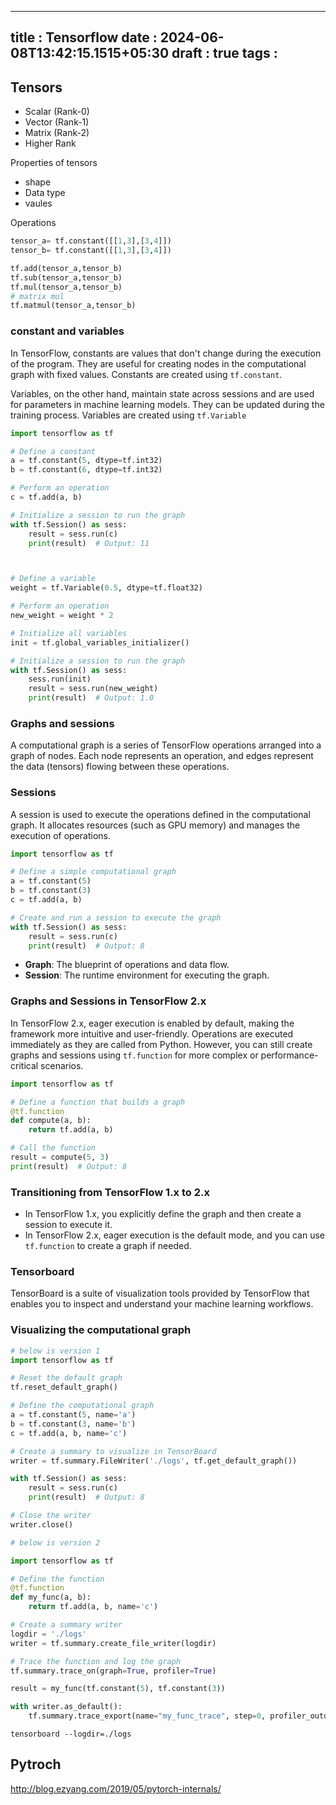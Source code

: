 
---
title : Tensorflow
date : 2024-06-08T13:42:15.1515+05:30
draft : true
tags : 
---



## Tensors
- Scalar (Rank-0)
- Vector (Rank-1)
- Matrix (Rank-2)
- Higher Rank 

Properties of tensors
- shape
- Data type 
- vaules

Operations

```python
tensor_a= tf.constant([[1,3],[3,4]])
tensor_b= tf.constant([[1,3],[3,4]])

tf.add(tensor_a,tensor_b)
tf.sub(tensor_a,tensor_b)
tf.mul(tensor_a,tensor_b)
# matrix mul
tf.matmul(tensor_a,tensor_b)

```


### constant and variables

In TensorFlow, constants are values that don't change during the execution of the program. They are useful for creating nodes in the computational graph with fixed values. Constants are created using `tf.constant`.

Variables, on the other hand, maintain state across sessions and are used for parameters in machine learning models. They can be updated during the training process. Variables are created using `tf.Variable`

```python
import tensorflow as tf

# Define a constant
a = tf.constant(5, dtype=tf.int32)
b = tf.constant(6, dtype=tf.int32)

# Perform an operation
c = tf.add(a, b)

# Initialize a session to run the graph
with tf.Session() as sess:
    result = sess.run(c)
    print(result)  # Output: 11



# Define a variable
weight = tf.Variable(0.5, dtype=tf.float32)

# Perform an operation
new_weight = weight * 2

# Initialize all variables
init = tf.global_variables_initializer()

# Initialize a session to run the graph
with tf.Session() as sess:
    sess.run(init)
    result = sess.run(new_weight)
    print(result)  # Output: 1.0

```

### Graphs and sessions
A computational graph is a series of TensorFlow operations arranged into a graph of nodes. Each node represents an operation, and edges represent the data (tensors) flowing between these operations.

### Sessions

A session is used to execute the operations defined in the computational graph. It allocates resources (such as GPU memory) and manages the execution of operations.

```python
import tensorflow as tf

# Define a simple computational graph
a = tf.constant(5)
b = tf.constant(3)
c = tf.add(a, b)

# Create and run a session to execute the graph
with tf.Session() as sess:
    result = sess.run(c)
    print(result)  # Output: 8

```

- **Graph**: The blueprint of operations and data flow.
- **Session**: The runtime environment for executing the graph.

### Graphs and Sessions in TensorFlow 2.x

In TensorFlow 2.x, eager execution is enabled by default, making the framework more intuitive and user-friendly. Operations are executed immediately as they are called from Python. However, you can still create graphs and sessions using `tf.function` for more complex or performance-critical scenarios.

```python
import tensorflow as tf

# Define a function that builds a graph
@tf.function
def compute(a, b):
    return tf.add(a, b)

# Call the function
result = compute(5, 3)
print(result)  # Output: 8

```

### Transitioning from TensorFlow 1.x to 2.x

- In TensorFlow 1.x, you explicitly define the graph and then create a session to execute it.
- In TensorFlow 2.x, eager execution is the default mode, and you can use `tf.function` to create a graph if needed.

### Tensorboard

TensorBoard is a suite of visualization tools provided by TensorFlow that enables you to inspect and understand your machine learning workflows.

### Visualizing the computational graph


```python
# below is version 1
import tensorflow as tf

# Reset the default graph
tf.reset_default_graph()

# Define the computational graph
a = tf.constant(5, name='a')
b = tf.constant(3, name='b')
c = tf.add(a, b, name='c')

# Create a summary to visualize in TensorBoard
writer = tf.summary.FileWriter('./logs', tf.get_default_graph())

with tf.Session() as sess:
    result = sess.run(c)
    print(result)  # Output: 8

# Close the writer
writer.close()

# below is version 2

import tensorflow as tf

# Define the function
@tf.function
def my_func(a, b):
    return tf.add(a, b, name='c')

# Create a summary writer
logdir = './logs'
writer = tf.summary.create_file_writer(logdir)

# Trace the function and log the graph
tf.summary.trace_on(graph=True, profiler=True)

result = my_func(tf.constant(5), tf.constant(3))

with writer.as_default():
    tf.summary.trace_export(name="my_func_trace", step=0, profiler_outdir=logdir)

```

```
tensorboard --logdir=./logs
```




## Pytroch 

http://blog.ezyang.com/2019/05/pytorch-internals/ 